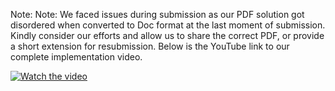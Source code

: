 Note: Note: We faced issues during submission as our PDF solution got disordered when converted to Doc format at the last moment of submission. Kindly consider our efforts and allow us to share the correct PDF, or provide a short extension for resubmission. Below is the YouTube link to our complete implementation video.

[![Watch the video](https://img.youtube.com/vi/UDczltlMFa4/0.jpg)](https://www.youtube.com/watch?v=UDczltlMFa4)
